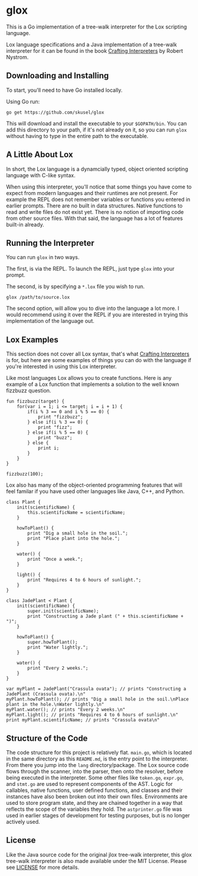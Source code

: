 # glox
This is a Go implementation of a tree-walk interpreter for the Lox scripting language. 

Lox language specifications and a Java implementation of a tree-walk interpreter for it can be found in the book [Crafting Interpreters](https://craftinginterpreters.com/) by Robert Nystrom.

## Downloading and Installing
To start, you'll need to have Go installed locally.

Using Go run:
```
go get https://github.com/skusel/glox
```

This will download and install the executable to your `$GOPATH/bin`. You can add this directory to your path, if it's not already on it, so you can run `glox` without having to type in the entire path to the executable.

## A Little About Lox
In short, the Lox language is a dynamcially typed, object oriented scripting language with C-like syntax.

When using this interpreter, you'll notice that some things you have come to expect from modern languages and their runtimes are not present. For example the REPL does not remember variables or functions you entered in earlier prompts. There are no built in data structures. Native functions to read and write files do not exist yet. There is no notion of importing code from other source files. With that said, the language has a lot of features built-in already.

## Running the Interpreter
You can run `glox` in two ways.

The first, is via the REPL. To launch the REPL, just type `glox` into your prompt.

The second, is by specifying a `*.lox` file you wish to run.

```
glox /path/to/source.lox
```

The second option, will allow you to dive into the language a lot more. I would recommend using it over the REPL if you are interested in trying this implementation of the language out.

## Lox Examples
This section does not cover all Lox syntax, that's what [Crafting Interpreters](https://craftinginterpreters.com/) is for, but here are some examples of things you can do with the language if you're interested in using this Lox interpreter.

Like most languages Lox allows you to create functions. Here is any example of a Lox function that implements a solution to the well known fizzbuzz question.

```
fun fizzbuzz(target) {
    for(var i = 1; i <= target; i = i + 1) {
        if(i % 3 == 0 and i % 5 == 0) {
            print "fizzbuzz";
        } else if(i % 3 == 0) {
            print "fizz";
        } else if(i % 5 == 0) {
            print "buzz";
        } else {
            print i;
        }
    }
}

fizzbuzz(100);
```

Lox also has many of the object-oriented programming features that will feel familar if you have used other languages like Java, C++, and Python.

```
class Plant {
    init(scientificName) {
        this.scientificName = scientificName;
    }

    howToPlant() {
        print "Dig a small hole in the soil.";
        print "Place plant into the hole.";
    }

    water() {
        print "Once a week.";
    }

    light() {
        print "Requires 4 to 6 hours of sunlight.";
    }
}

class JadePlant < Plant {
    init(scientificName) {
        super.init(scientificName);
        print "Constructing a Jade plant (" + this.scientificName + ")";
    }

    howToPlant() {
        super.howToPlant();
        print "Water lightly.";
    }

    water() {
        print "Every 2 weeks.";
    }
}

var myPlant = JadePlant("Crassula ovata"); // prints "Constructing a JadePlant (Crassula ovata).\n"
myPlant.howToPlant(); // prints "Dig a small hole in the soil.\nPlace plant in the hole.\nWater lightly.\n"
myPlant.water(); // prints "Every 2 weeks.\n"
myPlant.light(); // prints "Requires 4 to 6 hours of sunlight.\n"
print myPlant.scientificName; // prints "Crassula ovata\n"
```

## Structure of the Code
The code structure for this project is relatively flat. `main.go`, which is located in the same directory as this `README.md`, is the entry point to the interpreter. From there you jump into the `lang` directory/package. The Lox source code flows through the scanner, into the parser, then onto the resolver, before being executed in the interpreter. Some other files like `token.go`, `expr.go`, and `stmt.go` are used to represent components of the AST. Logic for callables, native functions, user defined functions, and classes and their instances have also been broken out into their own files. Environments are used to store program state, and they are chained together in a way that reflects the scope of the variables they hold. The `astprinter.go` file was used in earlier stages of development for testing purposes, but is no longer actively used.

## License
Like the Java source code for the original jlox tree-walk interpreter, this glox tree-walk interpreter is also made available under the MIT License. Please see [LICENSE](https://github.com/skusel/glox/blob/main/LICENSE) for more details.